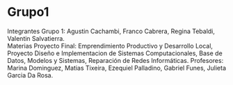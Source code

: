 # Grupo1
Integrantes Grupo 1: Agustin Cachambi, Franco Cabrera, Regina Tebaldi, Valentin Salvatierra.                                                               
Materias Proyecto Final: Emprendimiento Productivo y Desarrollo Local, Proyecto Diseño e Implementacion de Sistemas Computacionales, Base de Datos, Modelos y Sistemas, Reparación de Redes Informáticas.
Profesores: Marina Dominguez, Matias Tixeira, Ezequiel Palladino, Gabriel Funes, Julieta Garcia Da Rosa.
